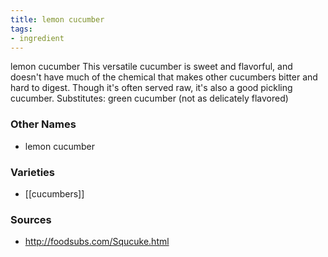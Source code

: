 ```yaml
---
title: lemon cucumber
tags:
- ingredient
---
```

lemon cucumber This versatile cucumber is sweet and flavorful, and doesn't have much of the chemical that makes other cucumbers bitter and hard to digest. Though it's often served raw, it's also a good pickling cucumber. Substitutes: green cucumber (not as delicately flavored)

### Other Names

* lemon cucumber

### Varieties

* [[cucumbers]]

### Sources
* http://foodsubs.com/Squcuke.html
